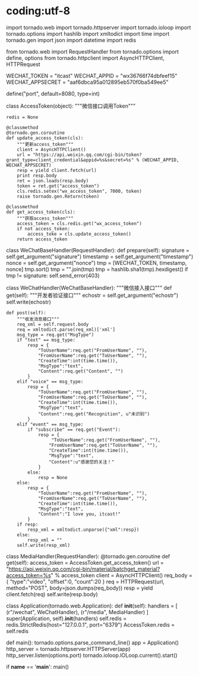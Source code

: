 # coding:utf-8

import tornado.web
import tornado.httpserver
import tornado.ioloop
import tornado.options
import hashlib
import xmltodict
import time
import tornado.gen
import json
import datetime
import redis

from tornado.web import RequestHandler
from tornado.options import define, options
from tornado.httpclient import AsyncHTTPClient, HTTPRequest

WECHAT_TOKEN = "itcast"
WECHAT_APPID = "wx36766f74dbfeef15"
WECHAT_APPSECRET = "aaf6dbca95a012895eb570f0ba549ee5"

define("port", default=8080, type=int)

class AccessToken(object):
    """微信接口调用Token"""

    redis = None

    @classmethod
    @tornado.gen.coroutine
    def update_access_token(cls):
        """更新access_token"""
        client = AsyncHTTPClient()
        url = "https://api.weixin.qq.com/cgi-bin/token?grant_type=client_credential&appid=%s&secret=%s" % (WECHAT_APPID, WECHAT_APPSECRET)
        resp = yield client.fetch(url)
        print resp.body
        ret = json.loads(resp.body)
        token = ret.get("access_token")
        cls.redis.setex("wx_access_token", 7000, token)
        raise tornado.gen.Return(token)

    @classmethod
    def get_access_token(cls):
        """获取access_token"""
        access_token = cls.redis.get("wx_access_token")
        if not access_token:
            access_toke = cls.update_access_token()
        return access_token

class WeChatBaseHandler(RequestHandler):
    def prepare(self):
        signature = self.get_argument("signature")
        timestamp = self.get_argument("timestamp")
        nonce = self.get_argument("nonce")
        tmp = [WECHAT_TOKEN, timestamp, nonce]
        tmp.sort()
        tmp = "".join(tmp)
        tmp = hashlib.sha1(tmp).hexdigest()
        if tmp != signature:
            self.send_error(403)

class WeChatHandler(WeChatBaseHandler):
    """微信接入接口"""
    def get(self):
        """开发者验证接口"""
        echostr = self.get_argument("echostr")
        self.write(echostr)

    def post(self):
        """收发消息接口"""
        req_xml = self.request.body
        req = xmltodict.parse(req_xml)['xml']
        msg_type = req.get("MsgType")
        if "text" == msg_type:
            resp = {
                "ToUserName":req.get("FromUserName", ""),
                "FromUserName":req.get("ToUserName", ""),
                "CreateTime":int(time.time()),
                "MsgType":"text",
                "Content":req.get("Content", "")
            }
        elif "voice" == msg_type:
            resp = {
                "ToUserName":req.get("FromUserName", ""),
                "FromUserName":req.get("ToUserName", ""),
                "CreateTime":int(time.time()),
                "MsgType":"text",
                "Content":req.get("Recognition", u"未识别")
            }
        elif "event" == msg_type:
            if "subscribe" == req.get("Event"):
                resp = {
                     "ToUserName":req.get("FromUserName", ""),
                    "FromUserName":req.get("ToUserName", ""),
                    "CreateTime":int(time.time()),
                    "MsgType":"text",
                    "Content":u"感谢您的关注！"
                }
            else:
                resp = None
        else:
            resp = {
                "ToUserName":req.get("FromUserName", ""),
                "FromUserName":req.get("ToUserName", ""),
                "CreateTime":int(time.time()),
                "MsgType":"text",
                "Content":"I love you, itcast!"
            }
        if resp:
            resp_xml = xmltodict.unparse({"xml":resp})
        else:
            resp_xml = ""
        self.write(resp_xml)

class MediaHandler(RequestHandler):
    @tornado.gen.coroutine
    def get(self):
        access_token = AccessToken.get_access_token()
        url = "https://api.weixin.qq.com/cgi-bin/material/batchget_material?access_token=%s" % access_token
        client = AsyncHTTPClient()
        req_body = {
            "type":"video",
            "offset":0,
            "count":20
        }
        req = HTTPRequest(url, method="POST", body=json.dumps(req_body))
        resp = yield client.fetch(req)
        self.write(resp.body)


class Application(tornado.web.Application):
    def __init__(self):
        handlers =  [
            (r"/wechat", WeChatHandler),
            (r"/media", MediaHandler)
        ]
        super(Application, self).__init__(handlers)
        self.redis = redis.StrictRedis(host="127.0.0.1", port="6379") 
        AccessToken.redis = self.redis

def main():
    tornado.options.parse_command_line()
    app = Application()
    http_server = tornado.httpserver.HTTPServer(app)
    http_server.listen(options.port)
    tornado.ioloop.IOLoop.current().start()


if __name__ == '__main__':
    main()